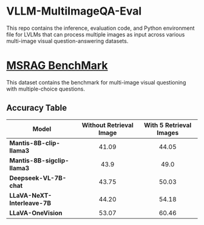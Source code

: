 # VLLM-MultiImageQA-Eval
This repo contains the inference, evaluation code, and Python environment file for LVLMs that can process multiple images as input across various multi-image visual question-answering datasets.

# [MSRAG BenchMark](https://github.com/mragbench/MRAG-Bench)  
This dataset contains the benchmark for multi-image visual questioning with multiple-choice questions.

## Accuracy Table

<p align="center">

| Model                         | Without Retrieval Image | With 5 Retrieval Images |
|--------------------------------|:----------------------:|:----------------------:|
| **Mantis-8B-clip-llama3**      | 41.09                  | 44.05                  |
| **Mantis-8B-sigclip-llama3**   | 43.9                   | 49.0                   |
| **Deepseek-VL-7B-chat**        | 43.75                  | 50.03                  |
| **LLaVA-NeXT-Interleave-7B**   | 44.20                  | 54.18                  |
| **LLaVA-OneVision**            | 53.07                  | 60.46                  |

</p>

